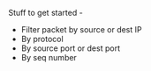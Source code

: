 Stuff to get started - 
- Filter packet by source or dest IP
- By protocol
- By source port or dest port
- By seq number